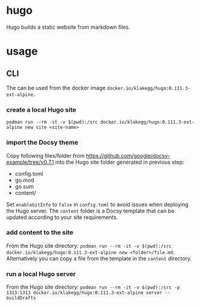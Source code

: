 # hugo
Hugo builds a static website from markdown files.

# usage
## CLI
The can be used from the docker image `docker.io/klakegg/hugo:0.111.3-ext-alpine`.
### create a local Hugo site
`podman run --rm -it -v $(pwd):/src docker.io/klakegg/hugo:0.111.3-ext-alpine new site <site-name>`
### import the Docsy theme
Copy following files/folder from https://github.com/google/docsy-example/tree/v0.7.1 into the Hugo site folder generated in previous step:
- config.toml
- go.mod
- go.sum
- content/

Set `enableGitInfo` to `false` in `config.toml` to avoid issues when deploying the Hugo server.
The `content` folder is a Docsy template that can be updated according to your site requirements.
### add content to the site
From the Hugo site directory:
`podman run --rm -it -v $(pwd):/src docker.io/klakegg/hugo:0.111.3-ext-alpine new <folder>/file.md`.  
Alternatively you can copy a file from the template in the `content` directory.
### run a local Hugo server
From the Hugo site directory:
`podman run --rm -it -v $(pwd):/src -p 1313:1313 docker.io/klakegg/hugo:0.111.3-ext-alpine server --buildDrafts`
